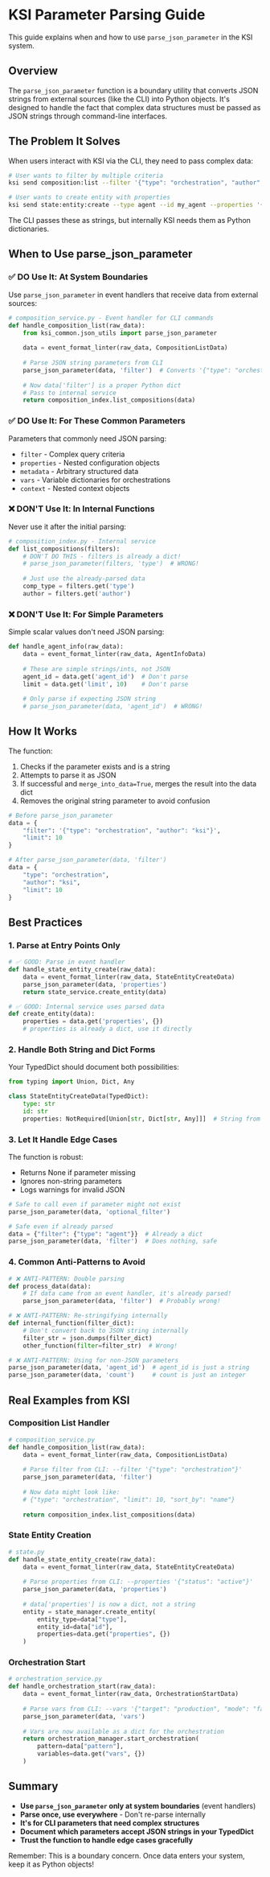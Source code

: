 # KSI Parameter Parsing Guide

This guide explains when and how to use `parse_json_parameter` in the KSI system.

## Overview

The `parse_json_parameter` function is a boundary utility that converts JSON strings from external sources (like the CLI) into Python objects. It's designed to handle the fact that complex data structures must be passed as JSON strings through command-line interfaces.

## The Problem It Solves

When users interact with KSI via the CLI, they need to pass complex data:

```bash
# User wants to filter by multiple criteria
ksi send composition:list --filter '{"type": "orchestration", "author": "ksi"}'

# User wants to create entity with properties  
ksi send state:entity:create --type agent --id my_agent --properties '{"status": "active", "config": {"timeout": 30}}'
```

The CLI passes these as strings, but internally KSI needs them as Python dictionaries.

## When to Use parse_json_parameter

### ✅ DO Use It: At System Boundaries

Use `parse_json_parameter` in event handlers that receive data from external sources:

```python
# composition_service.py - Event handler for CLI commands
def handle_composition_list(raw_data):
    from ksi_common.json_utils import parse_json_parameter
    
    data = event_format_linter(raw_data, CompositionListData)
    
    # Parse JSON string parameters from CLI
    parse_json_parameter(data, 'filter')  # Converts '{"type": "orchestration"}' to dict
    
    # Now data['filter'] is a proper Python dict
    # Pass to internal service
    return composition_index.list_compositions(data)
```

### ✅ DO Use It: For These Common Parameters

Parameters that commonly need JSON parsing:
- `filter` - Complex query criteria
- `properties` - Nested configuration objects  
- `metadata` - Arbitrary structured data
- `vars` - Variable dictionaries for orchestrations
- `context` - Nested context objects

### ❌ DON'T Use It: In Internal Functions

Never use it after the initial parsing:

```python
# composition_index.py - Internal service
def list_compositions(filters):
    # DON'T DO THIS - filters is already a dict!
    # parse_json_parameter(filters, 'type')  # WRONG!
    
    # Just use the already-parsed data
    comp_type = filters.get('type')
    author = filters.get('author')
```

### ❌ DON'T Use It: For Simple Parameters

Simple scalar values don't need JSON parsing:

```python
def handle_agent_info(raw_data):
    data = event_format_linter(raw_data, AgentInfoData)
    
    # These are simple strings/ints, not JSON
    agent_id = data.get('agent_id')  # Don't parse
    limit = data.get('limit', 10)    # Don't parse
    
    # Only parse if expecting JSON string
    # parse_json_parameter(data, 'agent_id')  # WRONG!
```

## How It Works

The function:
1. Checks if the parameter exists and is a string
2. Attempts to parse it as JSON
3. If successful and `merge_into_data=True`, merges the result into the data dict
4. Removes the original string parameter to avoid confusion

```python
# Before parse_json_parameter
data = {
    "filter": '{"type": "orchestration", "author": "ksi"}',
    "limit": 10
}

# After parse_json_parameter(data, 'filter')  
data = {
    "type": "orchestration",
    "author": "ksi", 
    "limit": 10
}
```

## Best Practices

### 1. Parse at Entry Points Only

```python
# ✅ GOOD: Parse in event handler
def handle_state_entity_create(raw_data):
    data = event_format_linter(raw_data, StateEntityCreateData)
    parse_json_parameter(data, 'properties')
    return state_service.create_entity(data)

# ✅ GOOD: Internal service uses parsed data
def create_entity(data):
    properties = data.get('properties', {})
    # properties is already a dict, use it directly
```

### 2. Handle Both String and Dict Forms

Your TypedDict should document both possibilities:

```python
from typing import Union, Dict, Any

class StateEntityCreateData(TypedDict):
    type: str
    id: str
    properties: NotRequired[Union[str, Dict[str, Any]]]  # String from CLI, dict internally
```

### 3. Let It Handle Edge Cases

The function is robust:
- Returns None if parameter missing
- Ignores non-string parameters  
- Logs warnings for invalid JSON

```python
# Safe to call even if parameter might not exist
parse_json_parameter(data, 'optional_filter')

# Safe even if already parsed
data = {"filter": {"type": "agent"}}  # Already a dict
parse_json_parameter(data, 'filter')  # Does nothing, safe
```

### 4. Common Anti-Patterns to Avoid

```python
# ❌ ANTI-PATTERN: Double parsing
def process_data(data):
    # If data came from an event handler, it's already parsed!
    parse_json_parameter(data, 'filter')  # Probably wrong!

# ❌ ANTI-PATTERN: Re-stringifying internally  
def internal_function(filter_dict):
    # Don't convert back to JSON string internally
    filter_str = json.dumps(filter_dict)
    other_function(filter=filter_str)  # Wrong!

# ❌ ANTI-PATTERN: Using for non-JSON parameters
parse_json_parameter(data, 'agent_id')  # agent_id is just a string
parse_json_parameter(data, 'count')     # count is just an integer
```

## Real Examples from KSI

### Composition List Handler

```python
# composition_service.py
def handle_composition_list(raw_data):
    data = event_format_linter(raw_data, CompositionListData)
    
    # Parse filter from CLI: --filter '{"type": "orchestration"}'
    parse_json_parameter(data, 'filter')
    
    # Now data might look like:
    # {"type": "orchestration", "limit": 10, "sort_by": "name"}
    
    return composition_index.list_compositions(data)
```

### State Entity Creation

```python  
# state.py
def handle_state_entity_create(raw_data):
    data = event_format_linter(raw_data, StateEntityCreateData)
    
    # Parse properties from CLI: --properties '{"status": "active"}'
    parse_json_parameter(data, 'properties')
    
    # data['properties'] is now a dict, not a string
    entity = state_manager.create_entity(
        entity_type=data["type"],
        entity_id=data["id"],
        properties=data.get("properties", {})
    )
```

### Orchestration Start

```python
# orchestration_service.py  
def handle_orchestration_start(raw_data):
    data = event_format_linter(raw_data, OrchestrationStartData)
    
    # Parse vars from CLI: --vars '{"target": "production", "mode": "fast"}'
    parse_json_parameter(data, 'vars')
    
    # Vars are now available as a dict for the orchestration
    return orchestration_manager.start_orchestration(
        pattern=data["pattern"],
        variables=data.get("vars", {})
    )
```

## Summary

- **Use `parse_json_parameter` only at system boundaries** (event handlers)
- **Parse once, use everywhere** - Don't re-parse internally
- **It's for CLI parameters that need complex structures**
- **Document which parameters accept JSON strings in your TypedDict**
- **Trust the function to handle edge cases gracefully**

Remember: This is a boundary concern. Once data enters your system, keep it as Python objects!